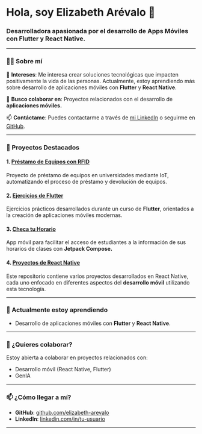 # Hola, soy Elizabeth Arévalo 👋

### Desarrolladora apasionada por el desarrollo de Apps Móviles con Flutter y React Native.

---

### 🧑‍💻 Sobre mí

👀 **Intereses**: Me interesa crear soluciones tecnológicas que impacten positivamente la vida de las personas. Actualmente, estoy aprendiendo más sobre desarrollo de aplicaciones móviles con **Flutter** y **React Native**.

💞️ **Busco colaborar en**: Proyectos relacionados con el desarrollo de **aplicaciones móviles.**

📫 **Contáctame**: Puedes contactarme a través de [mi LinkedIn](https://www.linkedin.com/in/elizabeth-paulina-ar%C3%A9valo-sandoval-2875b0228/) o seguirme en [GitHub](https://github.com/elizabeth-arevalo).


---

### 🚀 Proyectos Destacados

#### 1. [Préstamo de Equipos con RFID](https://github.com/elizabeth-arevalo/prestamo-de-equipos-con-RFID)
Proyecto de préstamo de equipos en universidades mediante IoT, automatizando el proceso de préstamo y devolución de equipos.

#### 2. [Ejercicios de Flutter](https://github.com/elizabeth-arevalo/Flutter)
Ejercicios prácticos desarrollados durante un curso de **Flutter**, orientados a la creación de aplicaciones móviles modernas.

#### 3. [Checa tu Horario](https://github.com/elizabeth-arevalo/ChecaTuHorario)
App móvil para facilitar el acceso de estudiantes a la información de sus horarios de clases con **Jetpack Compose.**

#### 4. [Proyectos de React Native](https://github.com/elizabeth-arevalo/proyectos-react-native/)
Este repositorio contiene varios proyectos desarrollados en React Native, cada uno enfocado en diferentes aspectos del **desarrollo móvil** utilizando esta tecnología.

---

### 🌱 Actualmente estoy aprendiendo

- Desarrollo de aplicaciones móviles con **Flutter** y **React Native**.

---

### 💬 ¿Quieres colaborar?

Estoy abierta a colaborar en proyectos relacionados con:
- Desarrollo móvil (React Native, Flutter)
- GenIA

---

### 📫 ¿Cómo llegar a mí?

- **GitHub**: [github.com/elizabeth-arevalo](https://github.com/elizabeth-arevalo)
- **LinkedIn**: [linkedin.com/in/tu-usuario](https://www.linkedin.com/in/elizabeth-paulina-ar%C3%A9valo-sandoval-2875b0228/)

---



<!---
elizabeth-arevalo/elizabeth-arevalo is a ✨ special ✨ repository because its `README.md` (this file) appears on your GitHub profile.
You can click the Preview link to take a look at your changes.
--->
